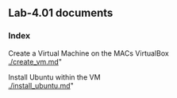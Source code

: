## Lab-4.01 documents

### Index

Create a Virtual Machine on the MACs VirtualBox  
[./create_vm.md](./create_vm.md)"

Install Ubuntu within the VM  
[./install_ubuntu.md](./install_ubuntu.md)"

